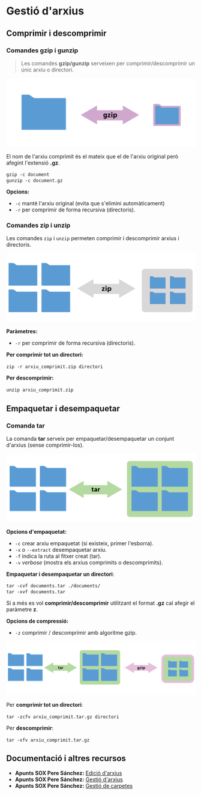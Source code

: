 # Gestió d'arxius

## Comprimir i descomprimir

### Comandes gzip i gunzip

> Les comandes **gzip/gunzip** serveixen per comprimir/descomprimir un únic arxiu o directori.

![](/assets/uf2-gzip.png)

El nom de l'arxiu comprimit és el mateix que el de l'arxiu original però afegint l'extensió **.gz**.

```
gzip -c document
gunzip -c document.gz
```
**Opcions:**
* `-c` manté l'arxiu original (evita que s'elimini automàticament)
* `-r` per comprimir de forma recursiva (directoris).

### Comandes zip i unzip

Les comandes `zip` i `unzip` permeten comprimir i descomprimir arxius i directoris.

![](/assets/uf2-zip.png)

**Paràmetres:**
* `-r` per comprimir de forma recursiva (directoris).

**Per comprimir tot un directori:**

`zip -r arxiu_comprimit.zip directori`

**Per descomprimir:**

`unzip arxiu_comprimit.zip`

## Empaquetar i desempaquetar

### Comanda tar

La comanda **tar** serveix per empaquetar/desempaquetar un conjunt d'arxius (sense comprimir-los).

![](/assets/uf2-tar.png)

**Opcions d'empaquetat:**
* `-c` crear arxiu empaquetat (si existeix, primer l'esborra).
* `-x` o `--extract` desempaquetar arxiu.
* `-f` indica la ruta al fitxer creat (tar).
* `-v` _verbose_ (mostra els arxius comprimits o descomprimits).



**Empaquetar i desempaquetar un directori**:

```
tar -cvf documents.tar ./documents/
tar -xvf documents.tar
```

Si a més es vol **comprimir/descomprimir** utilitzant el format **.gz** cal afegir el paràmetre **z**.



**Opcions de compressió:**
* `-z` comprimir / descomprimir amb algoritme gzip.

![](/assets/uf2-tar2.png)

Per **comprimir tot un directori**:

`tar -zcfv arxiu_comprimit.tar.gz directori`

Per **descomprimir**:

`tar -xfv arxiu_comprimit.tar.gz`



## Documentació i altres recursos

* **Apunts SOX Pere Sánchez:** [Edició d'arxius](http://moodlecf.sapalomera.cat/apunts/smx/sox/index.html?ref=2221)
* **Apunts SOX Pere Sánchez:** [Gestió d'arxius](http://moodlecf.sapalomera.cat/apunts/smx/sox/index.html?ref=2222)
* **Apunts SOX Pere Sánchez:** [Gestió de carpetes](http://moodlecf.sapalomera.cat/apunts/smx/sox/index.html?ref=2223)



